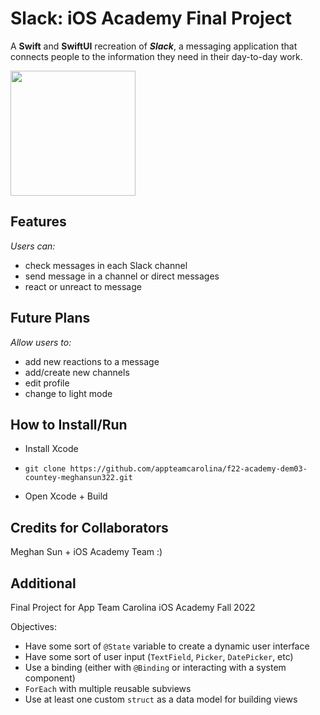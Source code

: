 # Slack: iOS Academy Final Project

A **Swift** and **SwiftUI** recreation of ***Slack***, a messaging application that connects people to the information they need in their day-to-day work. 

<img src="https://github.com/appteamcarolina/f22-academy-finalproject-meghansun322/blob/main/Slack%20Final.gif" width="200"/>

## Features

*Users can:*

- check messages in each Slack channel
- send message in a channel or direct messages
- react or unreact to message

## Future Plans

*Allow users to:*

- add new reactions to a message
- add/create new channels
- edit profile
- change to light mode

## How to Install/Run

- Install Xcode

- `git clone https://github.com/appteamcarolina/f22-academy-dem03-countey-meghansun322.git`

- Open Xcode + Build


## Credits for Collaborators
Meghan Sun + iOS Academy Team :)


## Additional
Final Project for App Team Carolina iOS Academy Fall 2022

Objectives:

- Have some sort of `@State` variable to create a dynamic user interface
- Have some sort of user input (`TextField`, `Picker`, `DatePicker`, etc)
- Use a binding (either with `@Binding` or interacting with a system component)
- `ForEach` with multiple reusable subviews
- Use at least one custom `struct` as a data model for building views

